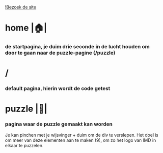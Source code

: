 
[!Bezoek de site](https://digitalproductstudio.github.io/werkstuk-infodag-team-c00leb0y/home)


# home |🏠|

### de startpagina, je duim drie seconde in de lucht houden om door te gaan naar de puzzle-pagine (/puzzle)

# /

### default pagina, hierin wordt de code getest

# puzzle |🧩|

### pagina waar de puzzle gemaakt kan worden

Je kan pinchen met je wijsvinger + duim om de div te verslepen.
Het doel is om meer van deze elementen aan te maken (9), om zo het logo van IMD in elkaar te puzzelen.

